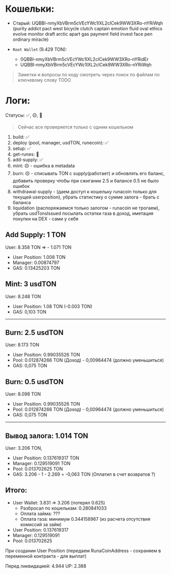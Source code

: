 # Кошельки:

-   Старый: UQBBl-nmyXbVBrm5cVEcYWc1lXL2clCek9WW3XRo-nYRiWqh (purity addict pact west bicycle clutch captain emotion fluid oval ethics evolve monitor draft arctic apart gas payment field invest face pen ordinary miracle)

-   `Root Wallet` (9.429 TON):
    -   0QBBl-nmyXbVBrm5cVEcYWc1lXL2clCek9WW3XRo-nYRidEr
    -   UQBBl-nmyXbVBrm5cVEcYWc1lXL2clCek9WW3XRo-nYRiWqh

> Заметки и вопросы по коду смотреть через поиск по файлам по ключевому слову TODO

# Логи:

Статусы: ✅, 🟡, 🔴

> Сейчас все проверяется только с одним кошельком

1. build: ✅
2. deploy (pool, manager, usdTON, runecoin): ✅
3. setup: ✅
4. get-runes: 🔴
5. add-supply: ✅
6. mint: 🟡 - ошибка в metadata
7. burn: 🟡 - списывать TON с supply(работает) и обновлять его баланс, добавить проверку чтобы при сжигании 2.5 и балансе 0.5 не было ошибок
8. withdrawal-supply - (даем доступ к кошельку runacoin только для текущей userposition), убрать статистику о сумме залога - брать с баланса
9. liquidation (распоряжаемся только залогом - runacoin не трогаем), убрать usdTonsIssued посылать остатки газа в доход, иметация покупки на DEX - сами у себя

## Add Supply: 1 TON

User: 8.358 TON => - 1.071 TON

-   User Position: 1.008 TON
-   Manager: 0.00874797
-   GAS: 0.13425203 TON

## Mint: 3 usdTON

User: 8.248 TON

-   User Position: 1.08 TON (-0.003 TON)
-   GAS: 0,103 TON

---

## Burn: 2.5 usdTON

User: 8.173 TON

-   User Position: 0.99035526 TON
-   Pool: 0.012874266 TON (Доход) - 0,00964474 (должно уменьшиться)
-   GAS: 0,075 TON

## Burn: 0.5 usdTON

User: 8.098 TON

-   User Position: 0.99035526 TON
-   Pool: 0.012874266 TON (Доход) - 0,00964474 (должно уменьшиться)
-   GAS: 0,075 TON

---

## Вывод залога: 1.014 TON

User: 3.206 TON,

-   User Position: 0.137619317 TON
-   Manager: 0.129519091 TON
-   Pool: 0.013702625 TON
-   GAS: 3.206 - 1 - 2.269 = -0,063 TON (Оплатил в счет возвратов ?)

## Итого:

-   User Wallet: 3.831 => 3.206 (потерял 0.625)
    -   Разбросал по кошелькам: 0.280841033
    -   Оплата займа: ???
    -   Оплата газа: минимум 0.344158967 (из расчета отсутствия комиссий за займ)
-   User Position: 0.137619317
-   Manager: 0.129519091
-   Pool: 0.013702625

При создании User Position (передаем RunaCoinAddress - сохраняем в переменной контракта - для выплат)

Перед ликвидацией: 4.944
UP: 2.388
